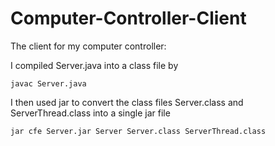# Computer-Controller-Client
The client for my computer controller:

I compiled Server.java into a class file by
```
javac Server.java
```
I then used jar to convert the class files Server.class and ServerThread.class into a single jar file
```
jar cfe Server.jar Server Server.class ServerThread.class
```
